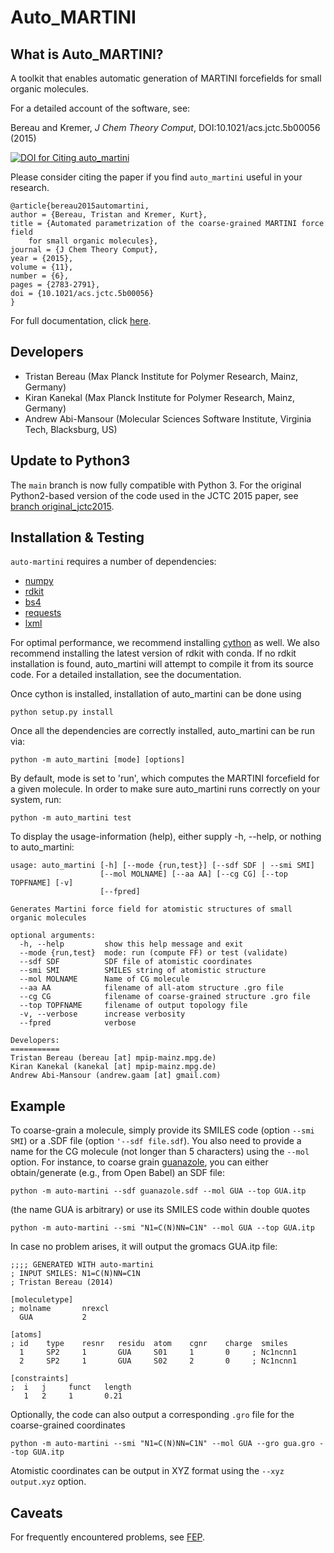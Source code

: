 Auto_MARTINI
============
## What is Auto_MARTINI?
A toolkit that enables automatic generation of MARTINI forcefields for small organic molecules. 

For a detailed account of the software, see:

Bereau and Kremer, *J Chem Theory Comput*, DOI:10.1021/acs.jctc.5b00056 (2015)

[![DOI for Citing auto_martini](https://img.shields.io/badge/DOI-10.1021%2Facs.jctc.5b00056-blue.svg)](http://dx.doi.org/10.1021/acs.jctc.5b00056)

Please consider citing the paper if you find `auto_martini` useful in your research.
```
@article{bereau2015automartini,
author = {Bereau, Tristan and Kremer, Kurt},
title = {Automated parametrization of the coarse-grained MARTINI force field 
    for small organic molecules},
journal = {J Chem Theory Comput},
year = {2015},
volume = {11},
number = {6},
pages = {2783-2791},
doi = {10.1021/acs.jctc.5b00056}
}
```

For full documentation, click [here](https://tbereau.github.io/auto_martini/docs/html/index.html).

## Developers 
* Tristan Bereau (Max Planck Institute for Polymer Research, Mainz, Germany)   
* Kiran Kanekal (Max Planck Institute for Polymer Research, Mainz, Germany)     
* Andrew Abi-Mansour (Molecular Sciences Software Institute, Virginia Tech, Blacksburg, US)

## Update to Python3
The `main` branch is now fully compatible with Python 3. For the original Python2-based version of the code used in the JCTC 2015 paper, see [branch original_jctc2015](https://github.com/tbereau/auto_martini/tree/original_jctc2015).

## Installation & Testing
`auto-martini` requires a number of dependencies:
* [numpy](http://docs.scipy.org/doc/numpy/user/install.html)
* [rdkit](http://www.rdkit.org/docs/Install.html)
* [bs4](http://www.crummy.com/software/BeautifulSoup)
* [requests](http://docs.python-requests.org/en/latest/user/install)
* [lxml](https://github.com/lxml/lxml)

For optimal performance, we recommend installing [cython](https://cython.org) as well. We also recommend installing the latest version of rdkit with conda. If no rdkit installation is found, auto_martini
will attempt to compile it from its source code. For a detailed installation, see the documentation.

Once cython is installed, installation of auto_martini can be done using
```
python setup.py install
```

Once all the dependencies are correctly installed, auto_martini can be run via:
```
python -m auto_martini [mode] [options]
```
By default, mode is set to 'run', which computes the MARTINI forcefield for a given molecule. In order to make sure auto_martini runs correctly on your system, run:
```
python -m auto_martini test
```
To display the usage-information (help), either supply -h, --help, or nothing to auto_martini:
 
```
usage: auto_martini [-h] [--mode {run,test}] [--sdf SDF | --smi SMI]
                    [--mol MOLNAME] [--aa AA] [--cg CG] [--top TOPFNAME] [-v]
                    [--fpred]

Generates Martini force field for atomistic structures of small organic molecules

optional arguments:
  -h, --help         show this help message and exit
  --mode {run,test}  mode: run (compute FF) or test (validate)
  --sdf SDF          SDF file of atomistic coordinates
  --smi SMI          SMILES string of atomistic structure
  --mol MOLNAME      Name of CG molecule
  --aa AA            filename of all-atom structure .gro file
  --cg CG            filename of coarse-grained structure .gro file
  --top TOPFNAME     filename of output topology file
  -v, --verbose      increase verbosity
  --fpred            verbose

Developers:
===========
Tristan Bereau (bereau [at] mpip-mainz.mpg.de)
Kiran Kanekal (kanekal [at] mpip-mainz.mpg.de)
Andrew Abi-Mansour (andrew.gaam [at] gmail.com)
```

## Example
To coarse-grain a molecule, simply provide its SMILES code (option `--smi SMI`) or a .SDF file (option `'--sdf file.sdf`). You also need to provide a name for the CG molecule (not longer than 5 characters) using the `--mol` option.  For instance, to coarse grain [guanazole](http://pubchem.ncbi.nlm.nih.gov/summary/summary.cgi?cid=15078), you can either obtain/generate (e.g., from Open Babel) an SDF file:
```
python -m auto-martini --sdf guanazole.sdf --mol GUA --top GUA.itp
```
(the name GUA is arbitrary) or use its SMILES code within double quotes
```
python -m auto-martini --smi "N1=C(N)NN=C1N" --mol GUA --top GUA.itp
```
In case no problem arises, it will output the gromacs GUA.itp file:
```
;;;; GENERATED WITH auto-martini
; INPUT SMILES: N1=C(N)NN=C1N
; Tristan Bereau (2014)

[moleculetype]
; molname       nrexcl
  GUA           2

[atoms]
; id    type    resnr   residu  atom    cgnr    charge  smiles
  1     SP2     1       GUA     S01     1       0     ; Nc1ncnn1
  2     SP2     1       GUA     S02     2       0     ; Nc1ncnn1

[constraints]
;  i   j     funct   length
   1   2     1       0.21
```
Optionally, the code can also output a corresponding `.gro` file for the coarse-grained coordinates
```
python -m auto-martini --smi "N1=C(N)NN=C1N" --mol GUA --gro gua.gro --top GUA.itp
```
Atomistic coordinates can be output in XYZ format using the `--xyz output.xyz` option.

## Caveats

For frequently encountered problems, see [FEP](FEP.md).


